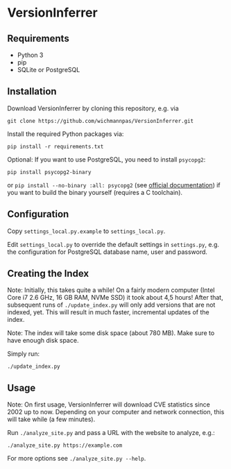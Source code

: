 # VersionInferrer

## Requirements

- Python 3
- pip
- SQLite or PostgreSQL


## Installation

Download VersionInferrer by cloning this repository, e.g. via

    git clone https://github.com/wichmannpas/VersionInferrer.git

Install the required Python packages via:

    pip install -r requirements.txt

Optional: If you want to use PostgreSQL, you need to install `psycopg2`:

    pip install psycopg2-binary

or `pip install --no-binary :all: psycopg2` (see [official documentation](http://initd.org/psycopg/docs/install.html#disabling-wheel-packages-for-psycopg-2-7)) if you want to build the binary yourself (requires a C toolchain).


## Configuration

Copy `settings_local.py.example` to `settings_local.py`.

Edit `settings_local.py` to override the default settings in `settings.py`, e.g. the configuration for PostgreSQL database name, user and password.


## Creating the Index

Note: Initially, this takes quite a while! On a fairly modern computer (Intel Core i7 2.6 GHz, 16 GB RAM, NVMe SSD) it took about 4,5 hours! After that, subsequent runs of `./update_index.py` will only add versions that are not indexed, yet. This will result in much faster, incremental updates of the index.

Note: The index will take some disk space (about 780 MB). Make sure to have enough disk space.

Simply run:

    ./update_index.py


## Usage

Note: On first usage, VersionInferrer will download CVE statistics since 2002 up to now. Depending on your computer and network connection, this will take while (a few minutes).

Run `./analyze_site.py` and pass a URL with the website to analyze, e.g.:

    ./analyze_site.py https://example.com

For more options see `./analyze_site.py --help`.

